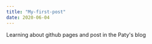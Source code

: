 ```yaml
---
title: "My-first-post"
date: 2020-06-04
---
```

Learning about github pages and post in the Paty's blog
